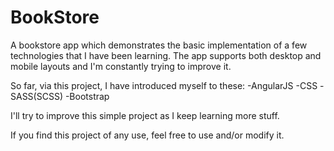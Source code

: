 BookStore
=========

A bookstore app which demonstrates the basic implementation of a few technologies that I have been learning. 
The app supports both desktop and mobile layouts and I'm constantly trying to improve it.

So far, via this project, I have introduced myself to these:
-AngularJS
-CSS
-SASS(SCSS)
-Bootstrap

I'll try to improve this simple project as I keep learning more stuff.

If you find this project of any use, feel free to use and/or modify it.
